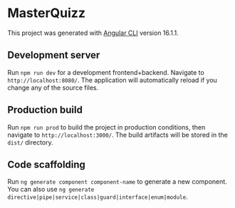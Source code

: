 # MasterQuizz

This project was generated with [Angular CLI](https://github.com/angular/angular-cli) version 16.1.1.

## Development server

Run `npm run dev` for a development frontend+backend. Navigate to `http://localhost:8080/`. The application will automatically reload if you change any of the source files.

## Production build

Run `npm run prod` to build the project in production conditions, then navigate to `http://localhost:3000/`. The build artifacts will be stored in the `dist/` directory.

## Code scaffolding

Run `ng generate component component-name` to generate a new component. You can also use `ng generate directive|pipe|service|class|guard|interface|enum|module`.
